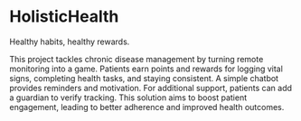# HolisticHealth

Healthy habits, healthy rewards.

This project tackles chronic disease management by turning remote monitoring into a game. Patients earn points and rewards for logging vital signs, completing health tasks, and staying consistent. A simple chatbot provides reminders and motivation. For additional support, patients can add a guardian to verify tracking. This solution aims to boost patient engagement, leading to better adherence and improved health outcomes.
